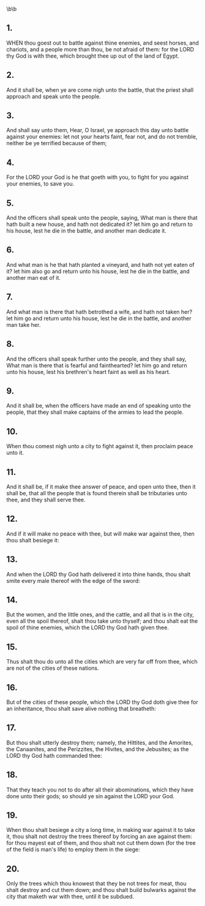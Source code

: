 \b\b
## 1.
WHEN thou goest out to battle against thine enemies, and seest horses, and chariots, and a people more than thou, be not afraid of them: for the LORD thy God is with thee, which brought thee up out of the land of Egypt.
## 2.
And it shall be, when ye are come nigh unto the battle, that the priest shall approach and speak unto the people.
## 3.
And shall say unto them, Hear, O Israel, ye approach this day unto battle against your enemies: let not your hearts faint, fear not, and do not tremble, neither be ye terrified because of them;
## 4.
For the LORD your God is he that goeth with you, to fight for you against your enemies, to save you.
## 5.
And the officers shall speak unto the people, saying, What man is there that hath built a new house, and hath not dedicated it?  let him go and return to his house, lest he die in the battle, and another man dedicate it.
## 6.
And what man is he that hath planted a vineyard, and hath not yet eaten of it?  let him also go and return unto his house, lest he die in the battle, and another man eat of it.
## 7.
And what man is there that hath betrothed a wife, and hath not taken her?  let him go and return unto his house, lest he die in the battle, and another man take her.
## 8.
And the officers shall speak further unto the people, and they shall say, What man is there that is fearful and fainthearted?  let him go and return unto his house, lest his brethren's heart faint as well as his heart.
## 9.
And it shall be, when the officers have made an end of speaking unto the people, that they shall make captains of the armies to lead the people.
## 10.
When thou comest nigh unto a city to fight against it, then proclaim peace unto it.
## 11.
And it shall be, if it make thee answer of peace, and open unto thee, then it shall be, that all the people that is found therein shall be tributaries unto thee, and they shall serve thee.
## 12.
And if it will make no peace with thee, but will make war against thee, then thou shalt besiege it:
## 13.
And when the LORD thy God hath delivered it into thine hands, thou shalt smite every male thereof with the edge of the sword:
## 14.
But the women, and the little ones, and the cattle, and all that is in the city, even all the spoil thereof, shalt thou take unto thyself; and thou shalt eat the spoil of thine enemies, which the LORD thy God hath given thee.
## 15.
Thus shalt thou do unto all the cities which are very far off from thee, which are not of the cities of these nations.
## 16.
But of the cities of these people, which the LORD thy God doth give thee for an inheritance, thou shalt save alive nothing that breatheth:
## 17.
But thou shalt utterly destroy them; namely, the Hittites, and the Amorites, the Canaanites, and the Perizzites, the Hivites, and the Jebusites; as the LORD thy God hath commanded thee:
## 18.
That they teach you not to do after all their abominations, which they have done unto their gods; so should ye sin against the LORD your God.
## 19.
When thou shalt besiege a city a long time, in making war against it to take it, thou shalt not destroy the trees thereof by forcing an axe against them: for thou mayest eat of them, and thou shalt not cut them down (for the tree of the field is man's life) to employ them in the siege:
## 20.
Only the trees which thou knowest that they be not trees for meat, thou shalt destroy and cut them down; and thou shalt build bulwarks against the city that maketh war with thee, until it be subdued.
